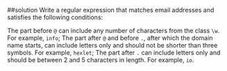 ##solution
Write a regular expression that matches email addresses and satisfies the following conditions:

The part before `@` can include any number of characters from the class `\w`. For example, `info`;
The part after `@` and before `.`, after which the domain name starts, can include letters only and should not be shorter than three symbols. For example, `hexlet`;
The part after `.` can include letters only and should be between 2 and 5 characters in length. For example, `io`.
